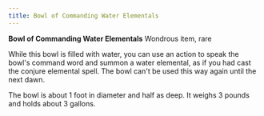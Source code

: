 ```yaml
---
title: Bowl of Commanding Water Elementals
---
```

**Bowl of Commanding Water Elementals**
Wondrous item, rare

While this bowl is filled with water, you can use an action to speak the bowl's command word and summon a water elemental, as if you had cast the conjure elemental spell. The bowl can't be used this way again until the next dawn.

The bowl is about 1 foot in diameter and half as deep. It weighs 3 pounds and holds about 3 gallons.